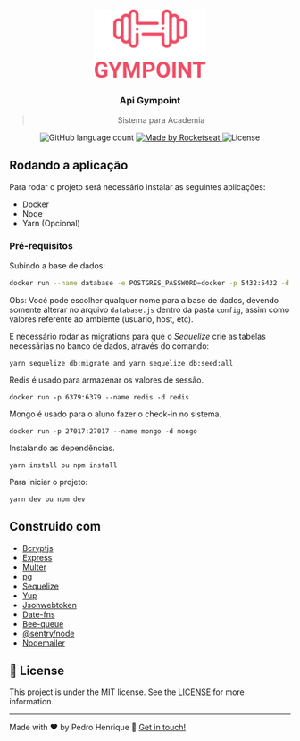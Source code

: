 <h1 align="center">
  <img alt="Gympoint" title="Gympoint" src=".github/logo.png" width="200px" />
</h1>
<h3 align="center">
  Api Gympoint
</h3>
<blockquote align="center">Sistema para Academia</blockquote>



<p align="center">
  <img alt="GitHub language count" src="https://img.shields.io/github/languages/count/rocketseat/bootcamp-gostack-desafio-02?color=%2304D361">

  <a href="https://rocketseat.com.br">
    <img alt="Made by Rocketseat" src="https://img.shields.io/badge/made%20by-Rocketseat-%2304D361">
  </a>

  <img alt="License" src="https://img.shields.io/badge/license-MIT-%2304D361">

  <a href="https://github.com/Rocketseat/bootcamp-gostack-desafio-02/stargazers">
  </a>
</p>

## Rodando a aplicação

Para rodar o projeto será necessário instalar as seguintes aplicações:

- Docker
- Node
- Yarn (Opcional)

### Pré-requisitos

Subindo a base de dados:

```sh
docker run --name database -e POSTGRES_PASSWORD=docker -p 5432:5432 -d postgres
```

Obs: Vocé pode escolher qualquer nome para a base de dados, devendo somente alterar no arquivo `database.js` dentro da pasta `config`, assim como valores referente ao ambiente (usuario, host, etc).

É necessário rodar as migrations para que o _Sequelize_ crie as tabelas necessárias no banco de dados, através do comando:

```
yarn sequelize db:migrate and yarn sequelize db:seed:all
```

Redis é usado para armazenar os valores de sessão.

```
docker run -p 6379:6379 --name redis -d redis
```

Mongo é usado para o aluno fazer o check-in no sistema.

```
docker run -p 27017:27017 --name mongo -d mongo
```

Instalando as dependências.

```
yarn install ou npm install
```

Para iniciar o projeto:

```
yarn dev ou npm dev
```

## Construido com

- [Bcryptjs](https://github.com/dcodeIO/bcrypt.js)
- [Express](https://github.com/expressjs/express)
- [Multer](https://github.com/expressjs/multer)
- [pg](https://github.com/brianc/node-postgres)
- [Sequelize](https://github.com/sequelize/sequelize)
- [Yup](https://github.com/jquense/yup)
- [Jsonwebtoken](https://github.com/auth0/node-jsonwebtoken)
- [Date-fns](https://date-fns.org/)
- [Bee-queue](https://github.com/bee-queue/bee-queue)
- [@sentry/node](https://sentry.io/for/node/)
- [Nodemailer](https://nodemailer.com/about/)

## :memo: License
This project is under the MIT license. See the [LICENSE](https://github.com/douglasporto/meetapp-gostack/blob/master/LICENSE) for more information.

---

Made with ♥ by Pedro Henrique :wave: [Get in touch!](https://www.linkedin.com/in/pedro-henrique-08a366113/)

